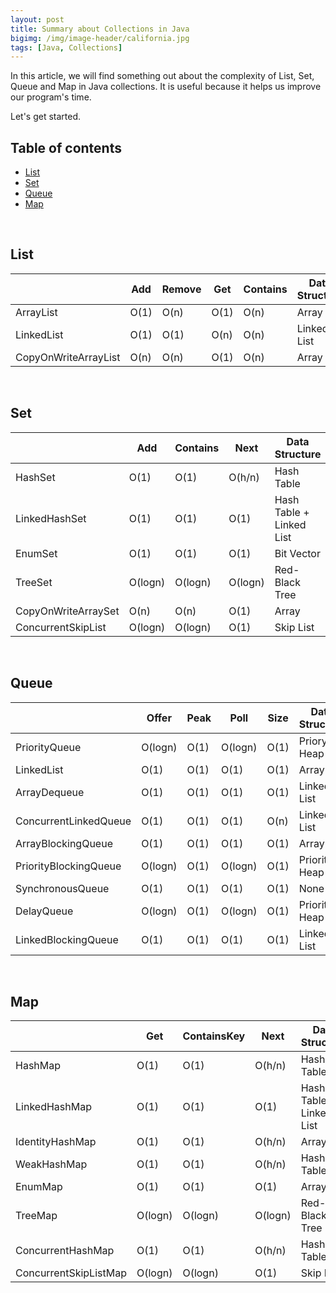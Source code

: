```yaml
---
layout: post
title: Summary about Collections in Java
bigimg: /img/image-header/california.jpg
tags: [Java, Collections]
---
```


In this article, we will find something out about the complexity of List, Set, Queue and Map in Java collections. It is useful because it helps us improve our program's time. 

Let's get started.

## Table of contents
- [List](#list)
- [Set](#set)
- [Queue](#queue)
- [Map](#map)

<br>

## List

|                      |    Add     |      Remove      |       Get      |       Contains       |         Data Structure         |
| -------------------- | ---------- | ---------------- | -------------- | -------------------- | ------------------------------ |
| ArrayList            | O(1)       | O(n)             | O(1)           | O(n)                 | Array                          |
| LinkedList           | O(1)       | O(1)             | O(n)           | O(n)                 | Linked List                    |
| CopyOnWriteArrayList | O(n)       | O(n)             | O(1)           | O(n)                 | Array                          |

<br>

## Set

|                      |    Add     |      Contains    |     Next       |      Data Structure      |
| -------------------- | ---------- | ---------------- | -------------- | ------------------------ |
| HashSet              | O(1)       | O(1)             | O(h/n)         | Hash Table               |
| LinkedHashSet        | O(1)       | O(1)             | O(1)           | Hash Table + Linked List |
| EnumSet              | O(1)       | O(1)             | O(1)           | Bit Vector               |
| TreeSet              | O(logn)    | O(logn)          | O(logn)        | Red-Black Tree           |
| CopyOnWriteArraySet  | O(n)       | O(n)             | O(1)           | Array                    |
| ConcurrentSkipList   | O(logn)    | O(logn)          | O(1)           | Skip List                | 

<br>

## Queue

|                           |      Offer     |       Peak       |       Poll       |       Size        |       Data Structure        |
| ------------------------- | -------------- | ---------------- | ---------------- | ----------------- | --------------------------- |
| PriorityQueue             | O(logn)        | O(1)             | O(logn)          | O(1)              | Priory Heap                 |
| LinkedList                | O(1)           | O(1)             | O(1)             | O(1)              | Array                       |
| ArrayDequeue              | O(1)           | O(1)             | O(1)             | O(1)              | Linked List                 | 
| ConcurrentLinkedQueue     | O(1)           | O(1)             | O(1)             | O(n)              | Linked List                 |
| ArrayBlockingQueue        | O(1)           | O(1)             | O(1)             | O(1)              | Array                       |
| PriorityBlockingQueue     | O(logn)        | O(1)             | O(logn)          | O(1)              | Priority Heap               |
| SynchronousQueue          | O(1)           | O(1)             | O(1)             | O(1)              | None                        |
| DelayQueue                | O(logn)        | O(1)             | O(logn)          | O(1)              | Priority Heap               |
| LinkedBlockingQueue       | O(1)           | O(1)             | O(1)             | O(1)              | Linked List                 |

<br>

## Map

|                           |      Get       |   ContainsKey    |        Next      |       Data Structure     |
| ------------------------- | -------------- | ---------------- | ---------------- | ------------------------ |
| HashMap                   | O(1)           | O(1)             | O(h/n)           | Hash Table               |
| LinkedHashMap             | O(1)           | O(1)             | O(1)             | Hash Table + Linked List |
| IdentityHashMap           | O(1)           | O(1)             | O(h/n)           | Array                    |
| WeakHashMap               | O(1)           | O(1)             | O(h/n)           | Hash Table               |
| EnumMap                   | O(1)           | O(1)             | O(1)             | Array                    |
| TreeMap                   | O(logn)        | O(logn)          | O(logn)          | Red-Black Tree           | 
| ConcurrentHashMap         | O(1)           | O(1)             | O(h/n)           | Hash Tables              |
| ConcurrentSkipListMap     | O(logn)        | O(logn)          | O(1)             | Skip List                |
